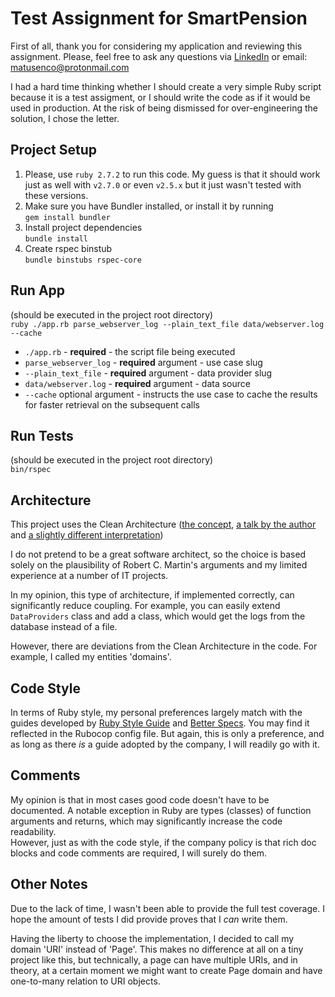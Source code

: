 # Test Assignment for SmartPension


First of all, thank you for considering my application and reviewing this assignment.
Please, feel free to ask any questions via [LinkedIn](https://www.linkedin.com/in/verily/) 
or email: matusenco@protonmail.com

I had a hard time thinking whether I should create a very simple Ruby script because 
it is a test assigment, or I should write the code as if it would be used in production.
At the risk of being dismissed for over-engineering the solution, I chose the letter.


## Project Setup

1. Please, use `ruby 2.7.2` to run this code. My guess is that it should work
just as well with `v2.7.0` or even `v2.5.x` but it just wasn't tested
with these versions.
2. Make sure you have Bundler installed, or install it by running  
`gem install bundler`
3. Install project dependencies  
`bundle install`
4. Create rspec binstub  
`bundle binstubs rspec-core`


## Run App

(should be executed in the project root directory)  
`ruby ./app.rb parse_webserver_log --plain_text_file data/webserver.log --cache`

 - `./app.rb` - **required** - the script file being executed
 - `parse_webserver_log` - **required** argument - use case slug
 - `--plain_text_file` - **required** argument - data provider slug
 - `data/webserver.log` - **required** argument - data source
 - `--cache` optional argument - instructs the use case to cache the results
for faster retrieval on the subsequent calls


## Run Tests

(should be executed in the project root directory)  
`bin/rspec`


## Architecture

This project uses the Clean Architecture ([the concept](https://8thlight.com/blog/uncle-bob/2012/08/13/the-clean-architecture.html),
[a talk by the author](https://www.youtube.com/watch?v=WpkDN78P884) and [a slightly different interpretation](https://www.freecodecamp.org/news/a-quick-introduction-to-clean-architecture-990c014448d2/))

I do not pretend to be a great software architect, so the choice is based solely
on the plausibility of Robert C. Martin's arguments and my limited experience 
at a number of IT projects. 

In my opinion, this type of architecture, if implemented correctly, can significantly
reduce coupling. For example, you can easily extend `DataProviders` class and 
add a class, which would get the logs from the database instead of a file.

However, there are deviations from the Clean Architecture in the code. For example, 
I called my entities 'domains'.


## Code Style

In terms of Ruby style, my personal preferences largely match with the guides 
developed by [Ruby Style Guide](https://rubystyle.guide) and [Better Specs](https://www.betterspecs.org/).
You may find it reflected in the Rubocop config file.
But again, this is only a preference, and as long as there _is_ a guide
adopted by the company, I will readily go with it. 


## Comments

My opinion is that in most cases good code doesn't have to be documented. 
A notable exception in Ruby are types (classes) of function arguments and returns,
which may significantly increase the code readability.  
However, just as with the code style, if the company policy is that rich doc blocks
and code comments are required, I will surely do them.


## Other Notes

Due to the lack of time, I wasn't been able to provide the full test coverage.
I hope the amount of tests I did provide proves that I _can_ write them.

Having the liberty to choose the implementation, I decided to call my domain
'URI' instead of 'Page'. This makes no difference at all on a tiny project like this,
but technically, a page can have multiple URIs, and in theory, at a certain moment we 
might want to create Page domain and have one-to-many relation to URI objects.
